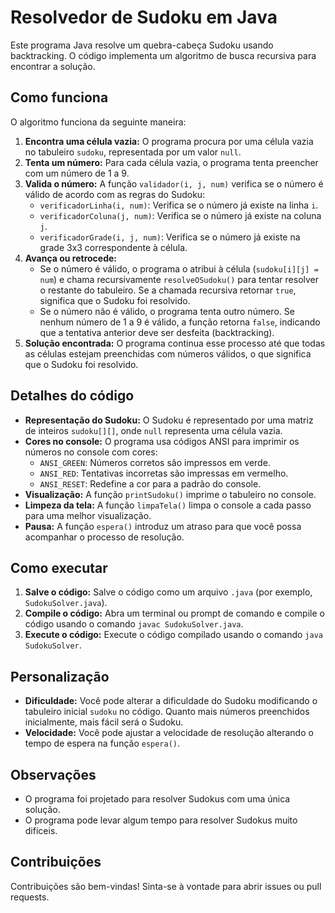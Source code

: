 # Resolvedor de Sudoku em Java

Este programa Java resolve um quebra-cabeça Sudoku usando backtracking. O código implementa um algoritmo de busca recursiva para encontrar a solução.

## Como funciona

O algoritmo funciona da seguinte maneira:

1. **Encontra uma célula vazia:** O programa procura por uma célula vazia no tabuleiro `sudoku`, representada por um valor `null`.
2. **Tenta um número:** Para cada célula vazia, o programa tenta preencher com um número de 1 a 9.
3. **Valida o número:** A função `validador(i, j, num)` verifica se o número é válido de acordo com as regras do Sudoku:
    - `verificadorLinha(i, num)`: Verifica se o número já existe na linha `i`.
    - `verificadorColuna(j, num)`: Verifica se o número já existe na coluna `j`.
    - `verificadorGrade(i, j, num)`: Verifica se o número já existe na grade 3x3 correspondente à célula.
4. **Avança ou retrocede:**
   - Se o número é válido, o programa o atribui à célula (`sudoku[i][j] = num`) e chama recursivamente `resolveOSudoku()` para tentar resolver o restante do tabuleiro. Se a chamada recursiva retornar `true`, significa que o Sudoku foi resolvido.
   - Se o número não é válido, o programa tenta outro número. Se nenhum número de 1 a 9 é válido, a função retorna `false`, indicando que a tentativa anterior deve ser desfeita (backtracking).
5. **Solução encontrada:** O programa continua esse processo até que todas as células estejam preenchidas com números válidos, o que significa que o Sudoku foi resolvido.


## Detalhes do código

- **Representação do Sudoku:** O Sudoku é representado por uma matriz de inteiros `sudoku[][]`, onde `null` representa uma célula vazia.
- **Cores no console:** O programa usa códigos ANSI para imprimir os números no console com cores:
    - `ANSI_GREEN`: Números corretos são impressos em verde.
    - `ANSI_RED`: Tentativas incorretas são impressas em vermelho.
    - `ANSI_RESET`: Redefine a cor para a padrão do console.
- **Visualização:** A função `printSudoku()` imprime o tabuleiro no console.
- **Limpeza da tela:** A função `limpaTela()` limpa o console a cada passo para uma melhor visualização.
- **Pausa:** A função `espera()` introduz um atraso para que você possa acompanhar o processo de resolução.

## Como executar

1. **Salve o código:** Salve o código como um arquivo `.java` (por exemplo, `SudokuSolver.java`).
2. **Compile o código:** Abra um terminal ou prompt de comando e compile o código usando o comando `javac SudokuSolver.java`.
3. **Execute o código:** Execute o código compilado usando o comando `java SudokuSolver`.

## Personalização

- **Dificuldade:** Você pode alterar a dificuldade do Sudoku modificando o tabuleiro inicial `sudoku` no código. Quanto mais números preenchidos inicialmente, mais fácil será o Sudoku.
- **Velocidade:** Você pode ajustar a velocidade de resolução alterando o tempo de espera na função `espera()`.

## Observações

- O programa foi projetado para resolver Sudokus com uma única solução.
- O programa pode levar algum tempo para resolver Sudokus muito difíceis.


## Contribuições

Contribuições são bem-vindas! Sinta-se à vontade para abrir issues ou pull requests.
